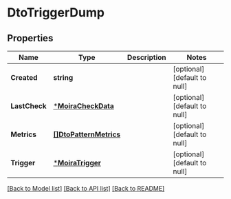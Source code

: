 # DtoTriggerDump

## Properties
Name | Type | Description | Notes
------------ | ------------- | ------------- | -------------
**Created** | **string** |  | [optional] [default to null]
**LastCheck** | [***MoiraCheckData**](moira.CheckData.md) |  | [optional] [default to null]
**Metrics** | [**[]DtoPatternMetrics**](dto.PatternMetrics.md) |  | [optional] [default to null]
**Trigger** | [***MoiraTrigger**](moira.Trigger.md) |  | [optional] [default to null]

[[Back to Model list]](../README.md#documentation-for-models) [[Back to API list]](../README.md#documentation-for-api-endpoints) [[Back to README]](../README.md)

